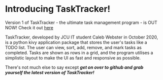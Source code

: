 # Introducing TaskTracker!

Version 1 of TaskTracker - the ultimate task management program - is OUT NOW! Check it out [here](https://github.com/CalebWebsterJCU/TaskTracker/tree/master/version1/patch0)

TaskTracker, developed by JCU IT student Caleb Webster in October 2020, is a python kivy application package that stores
the user's tasks like a TODO list. The user can view, sort, add, remove, and mark tasks as completed. Tasks are shown as
rows in a grid, and the program utilises a simplistic layout to make the UI as fast and responsive as possible.

There's not much else to say except *__get on over to github and grab yourself the latest version of TaskTracker!__*